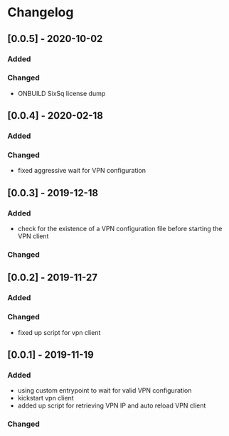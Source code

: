 # Changelog
## [0.0.5] - 2020-10-02
### Added
### Changed
- ONBUILD SixSq license dump
## [0.0.4] - 2020-02-18
### Added
### Changed
- fixed aggressive wait for VPN configuration
## [0.0.3] - 2019-12-18
### Added 
- check for the existence of a VPN configuration file before starting the VPN client
### Changed
## [0.0.2] - 2019-11-27
### Added
### Changed
- fixed up script for vpn client
## [0.0.1] - 2019-11-19
### Added 
- using custom entrypoint to wait for valid VPN configuration 
- kickstart vpn client 
- added up script for retrieving VPN IP and auto reload VPN client
### Changed


